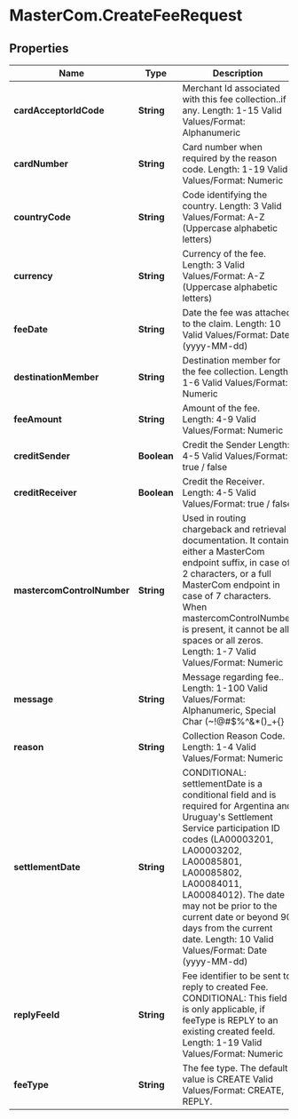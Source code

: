# MasterCom.CreateFeeRequest

## Properties

Name | Type | Description | Notes
------------ | ------------- | ------------- | -------------
**cardAcceptorIdCode** | **String** | Merchant Id associated with this fee collection..if any.   Length: 1-15   Valid Values/Format: Alphanumeric | [optional] 
**cardNumber** | **String** | Card number when required by the reason code.   Length: 1-19   Valid Values/Format: Numeric | [optional] 
**countryCode** | **String** | Code identifying the country.   Length: 3   Valid Values/Format: A-Z (Uppercase alphabetic letters) | [optional] 
**currency** | **String** | Currency of the fee.   Length: 3   Valid Values/Format: A-Z (Uppercase alphabetic letters) | 
**feeDate** | **String** | Date the fee was attached to the claim.   Length: 10   Valid Values/Format: Date (yyyy-MM-dd) | 
**destinationMember** | **String** | Destination member for the fee collection.   Length: 1-6   Valid Values/Format: Numeric | 
**feeAmount** | **String** | Amount of the fee.   Length: 4-9   Valid Values/Format: Numeric | 
**creditSender** | **Boolean** | Credit the Sender   Length: 4-5   Valid Values/Format: true / false | 
**creditReceiver** | **Boolean** | Credit the Receiver.   Length: 4-5   Valid Values/Format: true / false | 
**mastercomControlNumber** | **String** | Used in routing chargeback and retrieval documentation. It contain either a MasterCom endpoint suffix, in case of 2 characters, or a full MasterCom endpoint in case of 7 characters. When mastercomControlNumber is present, it cannot be all spaces or all zeros.   Length: 1-7   Valid Values/Format: Numeric | [optional] 
**message** | **String** | Message regarding fee..   Length: 1-100   Valid Values/Format: Alphanumeric, Special Char (~!@#$%^&amp;*()_+{}|:\&quot;&lt;&gt;?,./;&#39;[]-&#x3D;) | [optional] 
**reason** | **String** | Collection Reason Code.   Length: 1-4   Valid Values/Format: Numeric | 
**settlementDate** | **String** | CONDITIONAL: settlementDate is a conditional field and is required for Argentina and Uruguay&#39;s Settlement Service participation ID codes (LA00003201, LA00003202, LA00085801, LA00085802, LA00084011, LA00084012). The date may not be prior to the current date or beyond 90 days from the current date.   Length: 10   Valid Values/Format: Date (yyyy-MM-dd) | [optional] 
**replyFeeId** | **String** | Fee identifier to be sent to reply to created Fee.   CONDITIONAL: This field is only applicable, if feeType is REPLY to an existing created feeId.   Length: 1-19   Valid Values/Format: Numeric | [optional] 
**feeType** | **String** | The fee type.   The default value is CREATE   Valid Values/Format: CREATE, REPLY. | [optional] 


